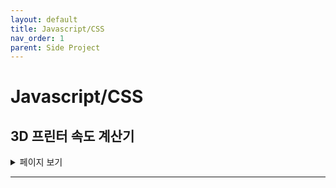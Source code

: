 ```yaml
---
layout: default
title: Javascript/CSS
nav_order: 1
parent: Side Project
---
```


# Javascript/CSS

## 3D 프린터 속도 계산기
<details>
<summary>페이지 보기</summary>
<iframe width=410 height=675 src="https://gitforyoung.github.io/mechanical-calculator/index.html" title="3d printer calculater" style="border:1px dashed skyblue"></iframe>
</details>

---
